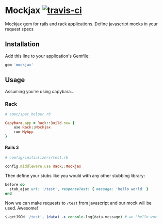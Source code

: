 # Mockjax [![travis-ci](https://secure.travis-ci.org/ejholmes/mockjax.png)](https://secure.travis-ci.org/ejholmes/mockjax)

Mockjax gem for rails and rack applications. Define javascript mocks in your
request specs

## Installation

Add this line to your application's Gemfile:

```ruby
gem 'mockjax'
```

## Usage
Assuming you're using capybara...

### Rack

```ruby
# spec/spec_helper.rb

Capybara.app = Rack::Build.new {
    use Rack::Mockjax
    run MyApp
}
```

#### Rails 3

```ruby
# config/initializers/test.rb

config.middleware.use Rack::Mockjax
```

Then define your stubs like you would with any other stubbing library:

```ruby
before do
  stub_ajax url: '/test', responseText: { message: 'hello world' }
end
```

Now we can make requests to `/test` from javascript and our mock will be used.
Awesome!

```coffeescript
$.getJSON '/test', (data) -> console.log(data.message) # => 'hello world'
```
